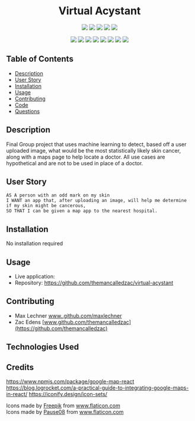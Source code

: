 <h1 align="center">Virtual Acystant</h1>

<p align="center">
    <img src="https://img.shields.io/github/repo-size/themancalledzac/virtual-acystant" />
    <img src="https://img.shields.io/github/languages/top/themancalledzac/virtual-acystant"  />
    <img src="https://img.shields.io/github/issues/themancalledzac/virtual-acystant" />
    <img src="https://img.shields.io/github/last-commit/themancalledzac/virtual-acystant" >
    <img src="https://img.shields.io/travis/com/themancalledzac/Student-Management-System/main" >

</p>
  
<p align="center">
    <img src="https://img.shields.io/badge/Javascript-red" />
    <img src="https://img.shields.io/badge/React-orange"  />
    <img src="https://img.shields.io/badge/-Axios-yellow" />
    <img src="https://img.shields.io/badge/-Express-blue" >
    <img src="https://img.shields.io/badge/-Mongoose-teal" />
    <img src="https://img.shields.io/badge/-Passport-blue" />
    <img src="https://img.shields.io/badge/-Material UI-indigo" />
    <img src="https://img.shields.io/badge/-Tensorflow-violet" />
</p>

## Table of Contents

- [Description](#description)
- [User Story](#user-story)
- [Installation](#installation)
- [Usage](#usage)
- [Contributing](#contributing)
- [Code](#code)
- [Questions](#questions)

## Description

Final Group project that uses machine learning to detect, based off a user uploaded image, what would be the most statistically likely skin cancer, along with a maps page to help locate a doctor.  All use cases are hypothetical and are not to be used in place of a doctor.

## User Story

```
AS A person with an odd mark on my skin
I WANT an app that, after uploading an image, will help me determine if my skin might be cancerous,
SO THAT I can be given a map app to the nearest hospital.
```

## Installation

No installation required

## Usage

- Live application:
- Repository: https://github.com/themancalledzac/virtual-acystant

## Contributing


- Max Lechner
  [www..github.com/maxlechner](https://github.com/maxlechner)
- Zac Edens
[www.github.com/themancalledzac](https://github.com/themancalledzac)

## Technologies Used

## Credits


https://www.npmjs.com/package/google-map-react
https://blog.logrocket.com/a-practical-guide-to-integrating-google-maps-in-react/
https://iconify.design/icon-sets/
<div>Icons made by <a href="https://www.freepik.com" title="Freepik">Freepik</a> from <a href="https://www.flaticon.com/" title="Flaticon">www.flaticon.com</a></div>
<div>Icons made by <a href="" title="Pause08">Pause08</a> from <a href="https://www.flaticon.com/" title="Flaticon">www.flaticon.com</a></div>